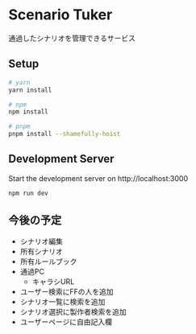 # Scenario Tuker

通過したシナリオを管理できるサービス

## Setup

```bash
# yarn
yarn install

# npm
npm install

# pnpm
pnpm install --shamefully-hoist
```

## Development Server

Start the development server on http://localhost:3000

```bash
npm run dev
```

## 今後の予定

* シナリオ編集
* 所有シナリオ
* 所有ルールブック
* 通過PC
  * キャラシURL
* ユーザー検索にFFの人を追加
* シナリオ一覧に検索を追加
* シナリオ選択に製作者検索を追加
* ユーザーページに自由記入欄